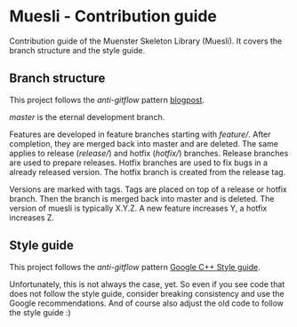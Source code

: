 Muesli - Contribution guide
======
Contribution guide of the Muenster Skeleton Library (Muesli). It covers the branch structure and the style guide.


Branch structure
-----------------

This project follows the *anti-gitflow* pattern [blogpost](http://endoflineblog.com/gitflow-considered-harmful).

*master* is the eternal development branch.

Features are developed in feature branches starting with *feature/*. After completion, they are merged back into master and are deleted.
The same applies to release (*release/*) and hotfix (*hotfix/*) branches.
Release branches are used to prepare releases.
Hotfix branches are used to fix bugs in a already released version. The hotfix branch is created from the release tag.

Versions are marked with tags. Tags are placed on top of a release or hotfix branch. Then the branch is merged back into master and is deleted. The version of muesli is typically X.Y.Z. A new feature increases Y, a hotfix increases Z.



Style guide
------

This project follows the *anti-gitflow* pattern [Google C++ Style guide](https://google.github.io/styleguide/cppguide.html).

Unfortunately, this is not always the case, yet. So even if you see code that does not follow the style guide, consider breaking consistency and use the Google recommendations. And of course also adjust the old code to follow the style guide :)

